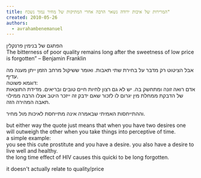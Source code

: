 ```yaml
---
title: המרירות של איכות ירודה נשאר הרבה אחרי המתיקות של מחיר נמוך נשכח"
created: 2010-05-26
authors: 
  - avrahambenemanuel
---
```

  
  הפתגם של בנימין פרנקלין  
The bitterness of poor quality remains long after the sweetness of low price is forgotten” – Benjamin Franklin  
  
  
אבל הציטוט רק מדבר על בחירת שתי תאבות. ואומר ששיקול מרחב הזמן ייתן מענה מה עדיף.  
דוגמא פשוטה:  
אדם רואה זונה ומתחשק בה. יש לא גם רצון לחיות חיים טובים ובריאים. מדידת התוצאות של הדבקת ממחלת מין יגרום לו לזכור שאם ידבק זה ייזכר היטב אצלו הרבה ממילוי תאבה המהירה הזה.  
  
וההתייחסות האמיתי שבאמרה אינה מתייחסת לאיכות מול מחיר.  
  
but either way the quote just means that when you have two desires one will outweigh the other when you take things into perceptive of time.  
a simple example:  
you see this cute prostitute and you have a desire. you also have a desire to live well and healthy.  
the long time effect of HIV causes this quicki to be long forgotten.  
  
it doesn't actually relate to quality/price
